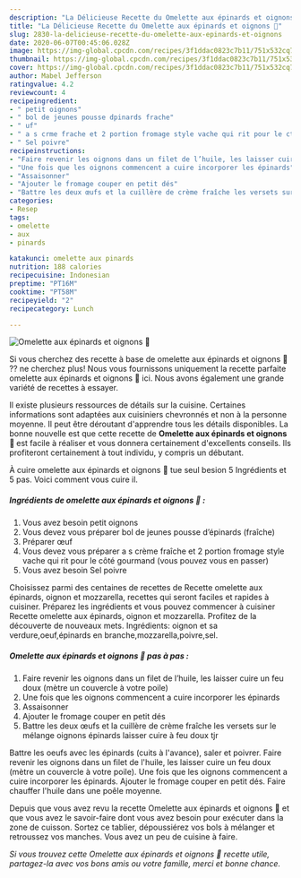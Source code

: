 ```yaml
---
description: "La Délicieuse Recette du Omelette aux épinards et oignons 🧅"
title: "La Délicieuse Recette du Omelette aux épinards et oignons 🧅"
slug: 2830-la-delicieuse-recette-du-omelette-aux-epinards-et-oignons
date: 2020-06-07T00:45:06.028Z
image: https://img-global.cpcdn.com/recipes/3f1ddac0823c7b11/751x532cq70/omelette-aux-epinards-et-oignons-🧅-photo-principale-de-la-recette.jpg
thumbnail: https://img-global.cpcdn.com/recipes/3f1ddac0823c7b11/751x532cq70/omelette-aux-epinards-et-oignons-🧅-photo-principale-de-la-recette.jpg
cover: https://img-global.cpcdn.com/recipes/3f1ddac0823c7b11/751x532cq70/omelette-aux-epinards-et-oignons-🧅-photo-principale-de-la-recette.jpg
author: Mabel Jefferson
ratingvalue: 4.2
reviewcount: 4
recipeingredient:
- " petit oignons"
- " bol de jeunes pousse dpinards frache"
- " uf"
- " a s crme frache et 2 portion fromage style vache qui rit pour le ct gourmand vous pouvez vous en passer"
- " Sel poivre"
recipeinstructions:
- "Faire revenir les oignons dans un filet de l’huile, les laisser cuire un feu doux (mètre un couvercle à votre poile)"
- "Une fois que les oignons commencent a cuire incorporer les épinards"
- "Assaisonner"
- "Ajouter le fromage couper en petit dés"
- "Battre les deux œufs et la cuillère de crème fraîche les versets sur le mélange oignons épinards laisser cuire à feu doux tjr"
categories:
- Resep
tags:
- omelette
- aux
- pinards

katakunci: omelette aux pinards 
nutrition: 188 calories
recipecuisine: Indonesian
preptime: "PT16M"
cooktime: "PT58M"
recipeyield: "2"
recipecategory: Lunch

---
```



![Omelette aux épinards et oignons 🧅](https://img-global.cpcdn.com/recipes/3f1ddac0823c7b11/751x532cq70/omelette-aux-epinards-et-oignons-🧅-photo-principale-de-la-recette.jpg)

Si vous cherchez des recette à base de omelette aux épinards et oignons 🧅 ?? ne cherchez plus! Nous vous fournissons uniquement la recette parfaite omelette aux épinards et oignons 🧅 ici. Nous avons également une grande variété de recettes à essayer.

Il existe plusieurs ressources de détails sur la cuisine. Certaines informations sont adaptées aux cuisiniers chevronnés et non à la personne moyenne. Il peut être déroutant d'apprendre tous les détails disponibles. La bonne nouvelle est que cette recette de <strong> Omelette aux épinards et oignons 🧅 </strong> est facile à réaliser et vous donnera certainement d'excellents conseils. Ils profiteront certainement à tout individu, y compris un débutant.

<!--inarticleads1-->

À cuire omelette aux épinards et oignons 🧅 tue seul besion 5 Ingrédients et 5 pas. Voici comment vous cuire il.

##### Ingrédients de omelette aux épinards et oignons 🧅 :

1. Vous avez besoin  petit oignons
1. Vous devez vous préparer  bol de jeunes pousse d’épinards (fraîche)
1. Préparer  œuf
1. Vous devez vous préparer  a s crème fraîche et 2 portion fromage style vache qui rit pour le côté gourmand (vous pouvez vous en passer)
1. Vous avez besoin  Sel poivre


Choisissez parmi des centaines de recettes de Recette omelette aux épinards, oignon et mozzarella, recettes qui seront faciles et rapides à cuisiner. Préparez les ingrédients et vous pouvez commencer à cuisiner Recette omelette aux épinards, oignon et mozzarella. Profitez de la découverte de nouveaux mets. Ingrédients: oignon et sa verdure,oeuf,épinards en branche,mozzarella,poivre,sel. 

<!--inarticleads2-->

##### Omelette aux épinards et oignons 🧅 pas à pas :

1. Faire revenir les oignons dans un filet de l’huile, les laisser cuire un feu doux (mètre un couvercle à votre poile)
1. Une fois que les oignons commencent a cuire incorporer les épinards
1. Assaisonner
1. Ajouter le fromage couper en petit dés
1. Battre les deux œufs et la cuillère de crème fraîche les versets sur le mélange oignons épinards laisser cuire à feu doux tjr


Battre les oeufs avec les épinards (cuits à l&#39;avance), saler et poivrer. Faire revenir les oignons dans un filet de l&#39;huile, les laisser cuire un feu doux (mètre un couvercle à votre poile). Une fois que les oignons commencent a cuire incorporer les épinards. Ajouter le fromage couper en petit dés. Faire chauffer l&#39;huile dans une poêle moyenne. 

<!--inarticleads1-->

<p>
Depuis que vous avez revu la recette Omelette aux épinards et oignons 🧅 et que vous avez le savoir-faire dont vous avez besoin pour exécuter dans la zone de cuisson. Sortez ce tablier, dépoussiérez vos bols à mélanger et retroussez vos manches. Vous avez un peu de cuisine à faire.
</p>

<p>
<i>Si vous trouvez cette Omelette aux épinards et oignons 🧅 recette utile, partagez-la avec vos bons amis ou votre famille, merci et bonne chance.</i>
</p>

